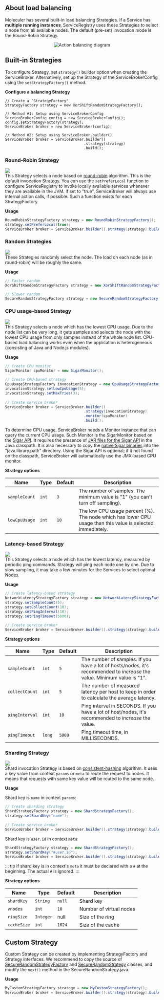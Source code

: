 ## About load balancing

Moleculer has several built-in load balancing Strategies.
If a Service has **multiple running instances**,
ServiceRegistry uses these Strategies to select a node from all available nodes.
The default (pre-set) invocation mode is the Round-Robin Strategy.

<div align="center">
    <img src="action-balancing.gif" alt="Action balancing diagram" />
</div>

## Built-in Strategies

To configure Strategy, set `strategy()` builder option when creating the ServiceBroker.
Alternatively, set up the Strategy of the ServiceBrokerConfig using the `setStrategyFactory()` method.

**Configure a balancing Strategy**

```java{6}
// Create a "StrategyFactory"
StrategyFactory strategy = new XorShiftRandomStrategyFactory();

// Method #1: Setup using ServiceBrokerConfig
ServiceBrokerConfig config = new ServiceBrokerConfig();
config.setStrategyFactory(strategy);
ServiceBroker broker = new ServiceBroker(config);

// Method #2: Setup using ServiceBroker.builder()
ServiceBroker broker = ServiceBroker.builder()
                                    .strategy(strategy)
                                    .build();
```

### Round-Robin Strategy

![](https://img.shields.io/badge/Node.js-Compatible-brightgreen.svg)  
This Strategy selects a node based on [round-robin](https://en.wikipedia.org/wiki/Round-robin_DNS) algorithm.
This is the default invocation Strategy.
You can use the `setPreferLocal` function to configure ServiceRegistry
to invoke locally available services whenever they are available in the JVM.
If set to "true", ServiceBroker will always use internal action calls, if possible.
Such a function exists for each StrategyFactory.

**Usage**

```java
RoundRobinStrategyFactory strategy = new RoundRobinStrategyFactory();
strategy.setPreferLocal(true);
ServiceBroker broker = ServiceBroker.builder().strategy(strategy).build();
```

### Random Strategies

![](https://img.shields.io/badge/Node.js-Compatible-brightgreen.svg)  
These Strategies randomly select the node.
The load on each node (as in round-robin) will be roughly the same.

**Usage**

```java
// Faster random
XorShiftRandomStrategyFactory strategy = new XorShiftRandomStrategyFactory();

// Slower random
SecureRandomStrategyFactory strategy = new SecureRandomStrategyFactory();
```
### CPU usage-based Strategy

![](https://img.shields.io/badge/Node.js-Compatible-brightgreen.svg)  
This Strategy selects a node which has the lowest CPU usage.
Due to the node list can be very long,
it gets samples and selects the node with the lowest CPU usage from only samples instead of the whole node list.
CPU-based load balancing works even when the application is heterogeneous (consisting of Java and Node.js modules).

**Usage**

```java
// Create CPU monitor
SigarMonitor cpuMonitor = new SigarMonitor();
        
// Create CPU-based strategy
CpuUsageStrategyFactory invocationStrategy = new CpuUsageStrategyFactory();
invocationStrategy.setLowCpuUsage(5);
invocationStrategy.setMaxTries(3);
        
// Create service broker
ServiceBroker broker = ServiceBroker.builder()
                                    .strategy(invocationStrategy)
                                    .monitor(cpuMonitor)
                                    .build();        
```

To determine CPU usage, ServiceBroker needs a Monitor instance that can query the current CPU usage.
Such Monitor is the SigarMonitor based on the [Sigar API](https://github.com/hyperic/sigar).
It requires the presence of [JAR files for the Sigar API](https://mvnrepository.com/artifact/org.hyperic/sigar/1.6.4) in the Java classpath.
It is also necessary to copy the [native Sigar binaries](https://github.com/hyperic/sigar/wiki/binaries) into the "java.library.path" directory.
Using the Sigar API is optional; if it not found on the classpath, ServiceBroker will automatically use the JMX-based CPU monitor.

**Strategy options**

| Name | Type | Default | Description |
| ---- | ---- | --------| ----------- |
| `sampleCount` | `int` | `3` | The number of samples. The minimum value is "1" (you can't turn off sampling). |
| `lowCpuUsage` | `int` | `10` | The low CPU usage percent (%). The node which has lower CPU usage than this value is selected immediately. |

### Latency-based Strategy

![](https://img.shields.io/badge/Node.js-Compatible-brightgreen.svg)  
This Strategy selects a node which has the lowest latency, measured by periodic ping commands.
Strategy will ping each node one by one.
Due to slow sampling, it may take a few minutes for the Services to select optimal Nodes.

**Usage**

```java
// Create latency-based strategy
NetworkLatencyStrategyFactory strategy = new NetworkLatencyStrategyFactory();
strategy.setSampleCount(5);
strategy.setCollectCount(10);
strategy.setPingInterval(10);
strategy.setPingTimeout(5000);
        
// Create service broker
ServiceBroker broker = ServiceBroker.builder().strategy(strategy).build();
```

**Strategy options**

| Name | Type | Default | Description |
| ---- | ---- | --------| ----------- |
| `sampleCount` | `int` | `5` | The number of samples. If you have a lot of hosts/nodes, it's recommended to *increase* the value. Minimum value is "1". |
| `collectCount` | `int` | `5` | The number of measured latency per host to keep in order to calculate the average latency. |
| `pingInterval` | `int` | `10` | Ping interval in SECONDS. If you have a lot of host/nodes, it's recommended to *increase* the value. |
| `pingTimeout` | `long` | `5000` | Ping timeout time, in MILLISECONDS. |

### Sharding Strategy

![](https://img.shields.io/badge/Node.js-Compatible-brightgreen.svg)  
Shard invocation Strategy is based on [consistent-hashing](https://www.toptal.com/big-data/consistent-hashing) algorithm.
It uses a key value from context `params` or `meta` to route the request to nodes.
It means that requests with same key value will be routed to the same node.

**Usage**

Shard key is `name` in context `params`:

```java
// Create sharding strategy
ShardStrategyFactory strategy = new ShardStrategyFactory();
strategy.setShardKey("name");
        
// Create service broker
ServiceBroker broker = ServiceBroker.builder().strategy(strategy).build();
```

Shard key is `user.id` in context `meta`:

```java
ShardStrategyFactory strategy = new ShardStrategyFactory();
strategy.setShardKey("#user.id");
ServiceBroker broker = ServiceBroker.builder().strategy(strategy).build();
```

::: tip
If shard key is in context's `meta` it must be declared with a `#` at the beginning.
The actual `#` is ignored.
:::

**Strategy options**

| Name | Type | Default | Description |
| ---- | ---- | --------| ----------- |
| `shardKey` | `String` | `null` |  Shard key |
| `vnodes` | `int` | `10` | Number of virtual nodes |
| `ringSize` | `Integer` | null | Size of the ring |
| `cacheSize` | `int` | `1024` | Size of the cache |

## Custom Strategy

Custom Strategy can be created by implementing StrategyFactory and Strategy interfaces.
We recommend to copy the source of [SecureRandomStrategyFactory](https://github.com/moleculer-java/moleculer-java/blob/master/src/main/java/services/moleculer/strategy/SecureRandomStrategyFactory.java)
and [SecureRandomStrategy](https://github.com/moleculer-java/moleculer-java/blob/master/src/main/java/services/moleculer/strategy/SecureRandomStrategy.java)
classes, and modify the `next()` method in the SecureRandomStrategy.java.

**Usage**

```java
MyCustomStrategyFactory strategy = new MyCustomStrategyFactory();
ServiceBroker broker = ServiceBroker.builder().strategy(strategy).build();
```